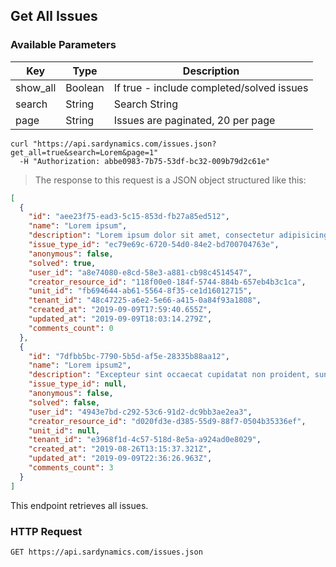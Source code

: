 ## Get All Issues

### Available Parameters

| Key      | Type    | Description                               |
| -------- | ------- | ----------------------------------------- |
| show_all | Boolean | If true - include completed/solved issues |
| search   | String  | Search String                             |
| page     | String  | Issues are paginated, 20 per page         |

```shell
curl "https://api.sardynamics.com/issues.json?get_all=true&search=Lorem&page=1"
  -H "Authorization: abbe0983-7b75-53df-bc32-009b79d2c61e"
```

> The response to this request is a JSON object structured like this:

```json
[
  {
    "id": "aee23f75-ead3-5c15-853d-fb27a85ed512",
    "name": "Lorem ipsum",
    "description": "Lorem ipsum dolor sit amet, consectetur adipisicing elit, sed do eiusmod tempor incididunt ut labore et dolore magna aliqua. Ut enim ad minim veniam, quis nostrud exercitation ullamco laboris nisi ut aliquip ex ea commodo consequat. Duis aute irure dolor in reprehenderit in voluptate velit esse cillum dolore eu fugiat nulla pariatur. Excepteur sint occaecat cupidatat non proident, sunt in culpa qui officia deserunt mollit anim id est laborum.",
    "issue_type_id": "ec79e69c-6720-54d0-84e2-bd700704763e",
    "anonymous": false,
    "solved": true,
    "user_id": "a8e74080-e8cd-58e3-a881-cb98c4514547",
    "creator_resource_id": "118f00e0-184f-5744-884b-657eb4b3c1ca",
    "unit_id": "fb694644-ab61-5564-8f35-ce1d16012715",
    "tenant_id": "48c47225-a6e2-5e66-a415-0a84f93a1808",
    "created_at": "2019-09-09T17:59:40.655Z",
    "updated_at": "2019-09-09T18:03:14.279Z",
    "comments_count": 0
  },
  {
    "id": "7dfbb5bc-7790-5b5d-af5e-28335b88aa12",
    "name": "Lorem ipsum2",
    "description": "Excepteur sint occaecat cupidatat non proident, sunt in culpa qui officia deserunt mollit anim id est laborum.",
    "issue_type_id": null,
    "anonymous": false,
    "solved": false,
    "user_id": "4943e7bd-c292-53c6-91d2-dc9bb3ae2ea3",
    "creator_resource_id": "d020fd3e-d385-55d9-88f7-0504b35336ef",
    "unit_id": null,
    "tenant_id": "e3968f1d-4c57-518d-8e5a-a924ad0e8029",
    "created_at": "2019-08-26T13:15:37.321Z",
    "updated_at": "2019-09-09T22:36:26.963Z",
    "comments_count": 3
  }
]
```

This endpoint retrieves all issues.

### HTTP Request

`GET https://api.sardynamics.com/issues.json`
